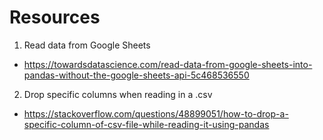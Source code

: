 # Resources
1. Read data from Google Sheets
- https://towardsdatascience.com/read-data-from-google-sheets-into-pandas-without-the-google-sheets-api-5c468536550
2. Drop specific columns when reading in a .csv
- https://stackoverflow.com/questions/48899051/how-to-drop-a-specific-column-of-csv-file-while-reading-it-using-pandas